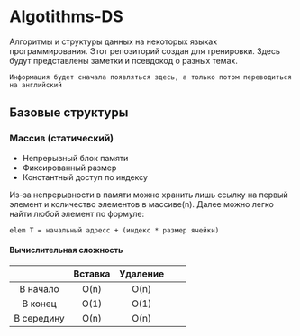 # Algotithms-DS

Алгоритмы и структуры данных на некоторых языках программирования. Этот репозиторий создан для тренировки. Здесь будут представлены заметки и псевдокод о разных темах.

    Информация будет сначала появляться здесь, а только потом переводиться на английский

## Базовые структуры

### Массив (статический)

* Непрерывный блок памяти
* Фиксированный размер
* Константный доступ по индексу

Из-за непрерывности в памяти можно хранить лишь ссылку на первый элемент и количество элементов в массиве(n). Далее можно легко найти любой элемент по формуле:

`
elem T = начальный адресс + (индекс * размер ячейки)
`

#### Вычислительная сложность

|            | Вставка | Удаление |   |   |
|:----------:|:-------:|:--------:|---|---|
|  В начало  |   O(n)  |   O(n)   |   |   |
|   В конец  |   O(1)  |   O(1)   |   |   |
| В середину |   O(n)  |   O(n)   |   |   |
